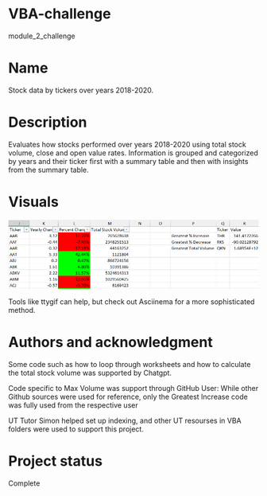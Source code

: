 # VBA-challenge
module_2_challenge

# Name
Stock data by tickers over years 2018-2020.

# Description
Evaluates how stocks performed over years 2018-2020 using total stock volume, close and open value rates. Information is grouped and categorized by years and their ticker first with a summary table and then with insights from the summary table.

# Visuals
![Alt text](image.png)

Tools like ttygif can help, but check out Asciinema for a more sophisticated method.

# Authors and acknowledgment
Some code such as how to loop through worksheets and how to calculate the total stock volume was supported by Chatgpt. 

Code specific to Max Volume was support through GitHub User: 
While other Github sources were used for reference, only the Greatest Increase code was fully used from the respective user

UT Tutor Simon helped set up indexing, and other UT resourses in VBA folders were used to support this project.


# Project status
Complete